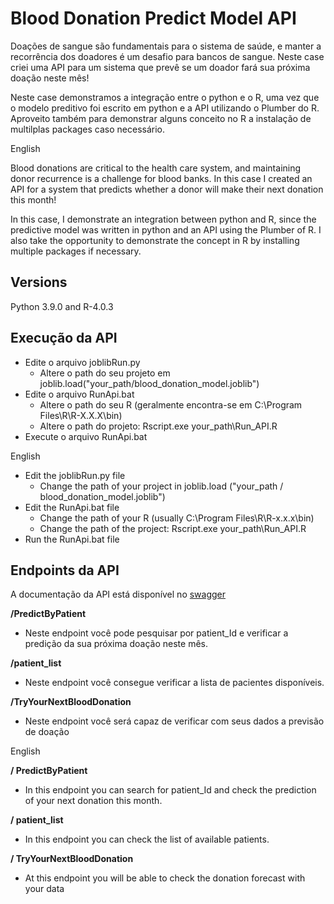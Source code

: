 # Blood Donation Predict Model API

Doações de sangue são fundamentais para o sistema de saúde, e manter a recorrência dos doadores é um desafio para bancos de sangue. Neste case criei uma API para um sistema que prevê se um doador fará sua próxima doação neste mês!

Neste case demonstramos a integração entre o python e o R, uma vez que o modelo preditivo foi escrito em python e a API utilizando o Plumber do R. Aproveito também para demonstrar alguns conceito no R a instalação de multilplas packages caso necessário.

English

Blood donations are critical to the health care system, and maintaining donor recurrence is a challenge for blood banks. In this case I created an API for a system that predicts whether a donor will make their next donation this month!

In this case, I demonstrate an integration between python and R, since the predictive model was written in python and an API using the Plumber of R. I also take the opportunity to demonstrate the concept in R by installing multiple packages if necessary.

## Versions
Python 3.9.0 and R-4.0.3 

## Execução da API
 - Edite o arquivo joblibRun.py
    - Altere o path do seu projeto em joblib.load("your_path/blood_donation_model.joblib")
 - Edite o arquivo RunApi.bat
    - Altere o path do seu R (geralmente encontra-se em C:\Program Files\R\R-X.X.X\bin)
    - Altere o path do projeto: Rscript.exe your_path\Run_API.R
 - Execute o arquivo RunApi.bat



English
 - Edit the joblibRun.py file
     - Change the path of your project in joblib.load ("your_path / blood_donation_model.joblib")
  - Edit the RunApi.bat file
     - Change the path of your R (usually C:\Program Files\R\R-x.x.x\bin)
     - Change the path of the project: Rscript.exe your_path\Run_API.R
  - Run the RunApi.bat file

## Endpoints da API
A documentação da API está disponível no [swagger](http://127.0.0.1:8000/__docs__/)


**/PredictByPatient** 
 - Neste endpoint você pode pesquisar por patient_Id e verificar a predição da sua próxima doação neste mês.

**/patient_list** 
 - Neste endpoint você consegue verificar a lista de pacientes disponíveis.

**/TryYourNextBloodDonation** 
 - Neste endpoint você será capaz de verificar com seus dados a previsão de doação

English

**/ PredictByPatient** 
 - In this endpoint you can search for patient_Id and check the prediction of your next donation this month.

**/ patient_list** 
 - In this endpoint you can check the list of available patients.

**/ TryYourNextBloodDonation** 
 - At this endpoint you will be able to check the donation forecast with your data